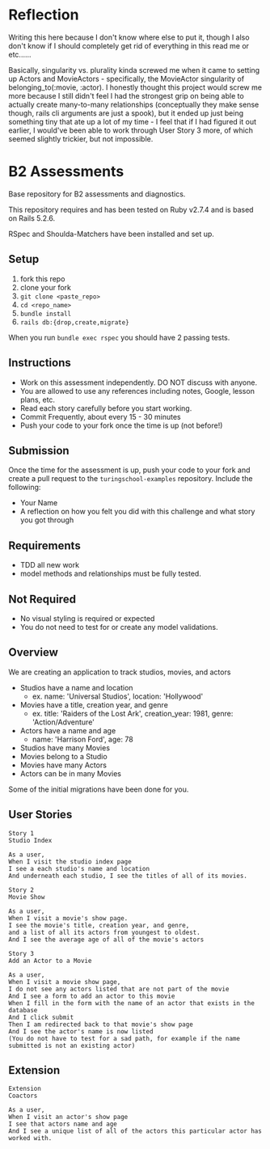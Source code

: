 # Reflection

Writing this here because I don't know where else to put it, though I also don't know if I should completely get rid of everything in this read me or etc......

Basically, singularity vs. plurality kinda screwed me when it came to setting up Actors and MovieActors - specifically, the MovieActor singularity of belonging_to(:movie, :actor). I honestly thought this project would screw me more because I still didn't feel I had the strongest grip on being able to actually create many-to-many relationships (conceptually they make sense though, rails cli arguments are just a spook), but it ended up just being something tiny that ate up a lot of my time - I feel that if I had figured it out earlier, I would've been able to work through User Story 3 more, of which seemed slightly trickier, but not impossible.

# B2 Assessments

Base repository for B2 assessments and diagnostics.

This repository requires and has been tested on Ruby v2.7.4 and is based on Rails 5.2.6.

RSpec and Shoulda-Matchers have been installed and set up.

## Setup

1. fork this repo
2. clone your fork
3. `git clone <paste_repo>`
4. `cd <repo_name>`
5. `bundle install`
6. `rails db:{drop,create,migrate}`

When you run `bundle exec rspec` you should have 2 passing tests.

## Instructions

* Work on this assessment independently. DO NOT discuss with anyone.
* You are allowed to use any references including notes, Google, lesson plans, etc.
* Read each story carefully before you start working.
* Commit Frequently, about every 15 - 30 minutes
* Push your code to your fork once the time is up (not before!)

## Submission

Once the time for the assessment is up, push your code to your fork and create a pull request to the `turingschool-examples` repository. Include the following:

* Your Name
* A reflection on how you felt you did with this challenge and what story you got through

## Requirements

* TDD all new work
* model methods and relationships must be fully tested.

## Not Required

* No visual styling is required or expected
* You do not need to test for or create any model validations.

## Overview

We are creating an application to track studios, movies, and actors

* Studios have a name and location
    * ex. name: 'Universal Studios', location: 'Hollywood'
* Movies have a title, creation year, and genre
    * ex. title: 'Raiders of the Lost Ark', creation_year: 1981, genre: 'Action/Adventure'
* Actors have a name and age
    * name: 'Harrison Ford', age: 78
* Studios have many Movies
* Movies belong to a Studio
* Movies have many Actors
* Actors can be in many Movies

Some of the initial migrations have been done for you.

## User Stories

```
Story 1
Studio Index

As a user,
When I visit the studio index page
I see a each studio's name and location
And underneath each studio, I see the titles of all of its movies.
```

```
Story 2
Movie Show

As a user,
When I visit a movie's show page.
I see the movie's title, creation year, and genre,
and a list of all its actors from youngest to oldest.
And I see the average age of all of the movie's actors
```

```
Story 3
Add an Actor to a Movie

As a user,
When I visit a movie show page,
I do not see any actors listed that are not part of the movie
And I see a form to add an actor to this movie
When I fill in the form with the name of an actor that exists in the database
And I click submit
Then I am redirected back to that movie's show page
And I see the actor's name is now listed
(You do not have to test for a sad path, for example if the name submitted is not an existing actor)
```

## Extension

```
Extension
Coactors

As a user,
When I visit an actor's show page
I see that actors name and age
And I see a unique list of all of the actors this particular actor has worked with.
```
